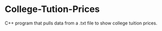 # College-Tution-Prices
C++ program that pulls data from a .txt file to show college tuition prices.
